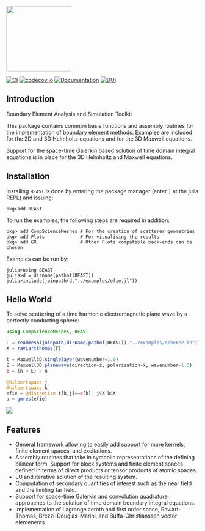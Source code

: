 
<picture>
  <source media="(prefers-color-scheme: dark)" srcset="docs/src/assets/logo_README_white.svg" height="170">
  <source media="(prefers-color-scheme: light)" srcset="docs/src/assets/logo_README.svg" height="170">
  <img alt="" src="" height="170">
</picture>



[![CI](https://github.com/krcools/BEAST.jl/actions/workflows/CI.yml/badge.svg)](https://github.com/krcools/BEAST.jl/actions/workflows/CI.yml)
[![codecov.io](http://codecov.io/github/krcools/BEAST.jl/coverage.svg?branch=master)](http://codecov.io/github/krcools/BEAST.jl?branch=master)
[![Documentation](https://img.shields.io/badge/docs-latest-blue.svg)](https://krcools.github.io/BEAST.jl/dev/)
[![DOI](https://zenodo.org/badge/87720391.svg)](https://zenodo.org/badge/latestdoi/87720391)


## Introduction

Boundary Element Analysis and Simulation Toolkit

This package contains common basis functions and assembly routines for the implementation of
boundary element methods. Examples are included for the 2D and 3D Helmholtz equations and for
the 3D Maxwell equations.

Support for the space-time Galerkin based solution of time domain integral equations is in
place for the 3D Helmholtz and Maxwell equations.

## Installation

Installing `BEAST` is done by entering the package manager (enter `]` at the julia REPL) and issuing:

```
pkg>add BEAST
```

To run the examples, the following steps are required in addition:

```
pkg> add CompScienceMeshes # For the creation of scatterer geometries
pkg> add Plots             # For visualising the results
pkg> add GR                # Other Plots compatible back-ends can be chosen
```

Examples can be run by:

```
julia>using BEAST
julia>d = dirname(pathof(BEAST))
julia>include(joinpath(d,"../examples/efie.jl"))
```

## Hello World

To solve scattering of a time harmonic electromagnetic plane wave by a perfectly conducting
sphere:

```julia
using CompScienceMeshes, BEAST

Γ = readmesh(joinpath(dirname(pathof(BEAST)),"../examples/sphere2.in"))
X = raviartthomas(Γ)

t = Maxwell3D.singlelayer(wavenumber=1.0)
E = Maxwell3D.planewave(direction=ẑ, polarization=x̂, wavenumber=1.0)
e = (n × E) × n

@hilbertspace j
@hilbertspace k
efie = @discretise t[k,j]==e[k]  j∈X k∈X
u = gmres(efie)
```
![](output.png)

## Features

- General framework allowing to easily add support for more kernels, finite element spaces, and excitations.
- Assembly routines that take in symbolic representations of the defining bilinear form. Support for block systems and finite element spaces defined in terms of direct products or tensor products of atomic spaces.
- LU and iterative solution of the resulting system.
- Computation of secondary quantities of interest such as the near field and the limiting far field.
- Support for space-time Galerkin and convolution quadrature approaches to the solution of time domain boundary integral equations.
- Implementation of Lagrange zeroth and first order space, Raviart-Thomas, Brezzi-Douglas-Marini, and Buffa-Christianssen vector elemenents.
